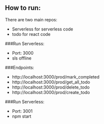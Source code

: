 ## How to run:
 There are two main repos:
  - Serverless for serverless code
  - todo for react code

###Run Serverless:
 - Port: 3000
 - sls offline
 
###Endpoints:
 - http://localhost:3000/prod/mark_completed
 - http://localhost:3000/prod/get_all_todo
 - http://localhost:3000/prod/delete_todo
 - http://localhost:3000/prod/create_todo


###Run Serverless:
 - Port: 3001
 - npm start
